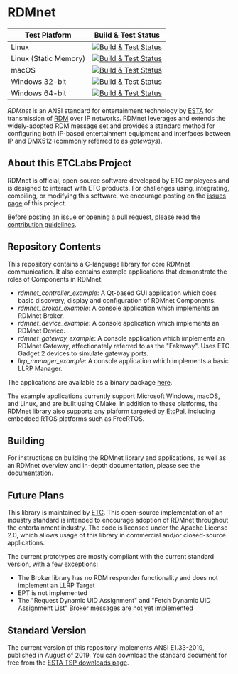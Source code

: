 # RDMnet

| Test Platform         | Build & Test Status |
|-----------------------|:-------------------:|
| Linux                 | [![Build & Test Status][linux-build-badge]][azure-devops-link] |
| Linux (Static Memory) | [![Build & Test Status][linux-static-build-badge]][azure-devops-link] |
| macOS                 | [![Build & Test Status][macos-build-badge]][azure-devops-link] |
| Windows 32-bit        | [![Build & Test Status][win32-build-badge]][azure-devops-link] |
| Windows 64-bit        | [![Build & Test Status][win64-build-badge]][azure-devops-link] |

[win32-build-badge]: https://dev.azure.com/ETCLabs/RDMnet/_apis/build/status/ETCLabs.RDMnet?branchName=develop&stageName=Build%20and%20Test%20RDMnet&jobName=Windows&configuration=Windows%20Win32
[win64-build-badge]: https://dev.azure.com/ETCLabs/RDMnet/_apis/build/status/ETCLabs.RDMnet?branchName=develop&stageName=Build%20and%20Test%20RDMnet&jobName=Windows&configuration=Windows%20x64
[macos-build-badge]: https://dev.azure.com/ETCLabs/RDMnet/_apis/build/status/ETCLabs.RDMnet?branchName=develop&stageName=Build%20and%20Test%20RDMnet&jobName=macOS
[linux-build-badge]: https://dev.azure.com/ETCLabs/RDMnet/_apis/build/status/ETCLabs.RDMnet?branchName=develop&stageName=Build%20and%20Test%20RDMnet&jobName=Linux
[linux-static-build-badge]: https://dev.azure.com/ETCLabs/RDMnet/_apis/build/status/ETCLabs.RDMnet?branchName=develop&stageName=Build%20and%20Test%20RDMnet&jobName=Linux%20(Static%20Memory)
[azure-devops-link]: https://dev.azure.com/ETCLabs/RDMnet/_build/latest?definitionId=2&branchName=develop

*RDMnet* is an ANSI standard for entertainment technology by [ESTA](http://tsp.esta.org) for
transmission of [RDM](http://www.rdmprotocol.org) over IP networks. RDMnet leverages and extends
the widely-adopted RDM message set and provides a standard method for configuring both IP-based
entertainment equipment and interfaces between IP and DMX512 (commonly referred to as *gateways*).

## About this ETCLabs Project

RDMnet is official, open-source software developed by ETC employees and is designed to interact
with ETC products. For challenges using, integrating, compiling, or modifying this software, we
encourage posting on the [issues page](https://github.com/ETCLabs/RDMnet/issues) of this project.

Before posting an issue or opening a pull request, please read the
[contribution guidelines](./CONTRIBUTING.md).

## Repository Contents

This repository contains a C-language library for core RDMnet communication. It also contains
example applications that demonstrate the roles of Components in RDMnet:

* *rdmnet_controller_example*: A Qt-based GUI application which does basic discovery, display and
  configuration of RDMnet Components.
* *rdmnet_broker_example*: A console application which implements an RDMnet Broker.
* *rdmnet_device_example*: A console application which implements an RDMnet Device.
* *rdmnet_gateway_example*: A console application which implements an RDMnet Gateway,
  affectionately referred to as the "Fakeway". Uses ETC Gadget 2 devices to simulate gateway ports.
* *llrp_manager_example*: A console application which implements a basic LLRP Manager.

The applications are available as a binary package [here](https://etclabs.github.io/RDMnet).

The example applications currently support Microsoft Windows, macOS, and Linux, and are built using
CMake. In addition to these platforms, the RDMnet library also supports any plaform targeted by
[EtcPal](https://github.com/ETCLabs/EtcPal), including embedded RTOS platforms such as FreeRTOS.

## Building

For instructions on building the RDMnet library and applications, as well as an
RDMnet overview and in-depth documentation, please see the
[documentation](https://etclabs.github.io/RDMnet/docs/index.html).

## Future Plans

This library is maintained by [ETC](http://www.etcconnect.com). This open-source implementation of
an industry standard is intended to encourage adoption of RDMnet throughout the entertainment
industry. The code is licensed under the Apache License 2.0, which allows usage of this library in 
commercial and/or closed-source applications.

The current prototypes are mostly compliant with the current standard version, with a few
exceptions:

* The Broker library has no RDM responder functionality and does not implement an LLRP Target
* EPT is not implemented
* The "Request Dynamic UID Assignment" and "Fetch Dynamic UID Assignment List" Broker messages are
  not yet implemented

## Standard Version

The current version of this repository implements ANSI E1.33-2019, published in
August of 2019. You can download the standard document for free from the
[ESTA TSP downloads page](https://tsp.esta.org/tsp/documents/published_docs.php).
